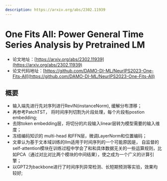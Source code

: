 ```yaml
---
description: https://arxiv.org/abs/2302.11939
---
```


# One Fits All: Power General Time Series Analysis by Pretrained LM

* 论文地址：[https://arxiv.org/abs/2302.11939](https://arxiv.org/abs/2302.11939)
* 论文代码地址：[https://github.com/DAMO-DI-ML/NeurIPS2023-One-Fits-All](https://github.com/DAMO-DI-ML/NeurIPS2023-One-Fits-All)

## 概要

* 输入端先进行先对序列进行RevIN(instanceNorm), 缓解分布漂移；
* 再参考PatchTST， 将时间序列切割为片段处理，每个片段有postion embedding;
* 去除token embedding层，将切分的片段输入linear层转为模型需要的输入维度；
* 冻结编码知识的 multi-head 和FFN层，微调LayerNorm和位置编码；
* 文章认为基于文本域训练的llm适用于时间序列的一个可能原因是， 自监督的self-attention模块在训练过程中学会了和和具体数据无关的一些运算规则，比如PCA（通过对比对比两个模块的中间结果），使之成为一个广义的计算引擎；
* 以GPT2为backbone进行了时间序列异常检测、长短期预测等实验，效果均较好;


